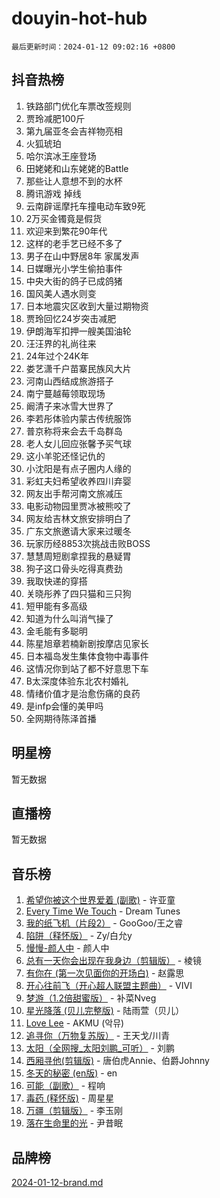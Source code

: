 # douyin-hot-hub

`最后更新时间：2024-01-12 09:02:16 +0800`

## 抖音热榜

1. 铁路部门优化车票改签规则
1. 贾玲减肥100斤
1. 第九届亚冬会吉祥物亮相
1. 火狐琥珀
1. 哈尔滨冰王座登场
1. 田姥姥和山东姥姥的Battle
1. 那些让人意想不到的水杯
1. 腾讯游戏 掉线
1. 云南辟谣摩托车撞电动车致9死
1. 2万买金镯竟是假货
1. 欢迎来到繁花90年代
1. 这样的老手艺已经不多了
1. 男子在山中野居8年 家属发声
1. 日媒曝光小学生偷拍事件
1. 中央大街的鸽子已成鸽猪
1. 国风美人遇水则变
1. 日本地震灾区收到大量过期物资
1. 贾玲回忆24岁突击减肥
1. 伊朗海军扣押一艘美国油轮
1. 汪汪界的礼尚往来
1. 24年过个24K年
1. 娄艺潇千户苗寨民族风大片
1. 河南山西结成旅游搭子
1. 南宁蔓越莓领取现场
1. 阚清子来冰雪大世界了
1. 李若彤体验内蒙古传统服饰
1. 普京称将来会去千岛群岛
1. 老人女儿回应张馨予买气球
1. 这小羊驼还怪记仇的
1. 小沈阳是有点子圈内人缘的
1. 彩虹夫妇希望收养四川弃婴
1. 网友出手帮河南文旅减压
1. 电影动物园里贾冰被熊咬了
1. 网友给吉林文旅安排明白了
1. 广东文旅邀请大家来过暖冬
1. 玩家历经8853次挑战击败BOSS
1. 慧慧周短剧拿捏我的悬疑胃
1. 狗子这口骨头吃得真费劲
1. 我取快递的穿搭
1. 关晓彤养了四只猫和三只狗
1. 短甲能有多高级
1. 知道为什么叫消气操了
1. 金毛能有多聪明
1. 陈星旭章若楠新剧按摩店见家长
1. 日本福岛发生集体食物中毒事件
1. 这情况你到站了都不好意思下车
1. B太深度体验东北农村婚礼
1. 情绪价值才是治愈伤痛的良药
1. 是infp会懂的美甲吗
1. 全网期待陈泽首播

## 明星榜

暂无数据

## 直播榜

暂无数据

## 音乐榜

1. [希望你被这个世界爱着 (副歌)](https://sf6-cdn-tos.douyinstatic.com/obj/tos-cn-ve-2774/oUHCmWQfZlE3QQBKBeD8rCFLpJzPgCpImhsxMt) - 许亚童
1. [Every Time We Touch](https://sf86-cdn-tos.douyinstatic.com/obj/tos-cn-ve-2774/ogN6lUKQeBBfEVhIOMikG1CcJjugxk1tztZyhP) - Dream Tunes
1. [我的纸飞机（片段2）](https://sf3-cdn-tos.douyinstatic.com/obj/tos-cn-ve-2774/oM2ZrKcg2CD5AeRB2gkeXOFB1IxAGJdZPazYHf) - GooGoo/王之睿
1. [陷阱（释怀版）](https://sf6-cdn-tos.douyinstatic.com/obj/tos-cn-ve-2774/oE8C21LeZrzKLDFfQYgMzx4GAIHageG5IzayY7) - Zy/白允y
1. [慢慢-颜人中](https://sf86-cdn-tos.douyinstatic.com/obj/tos-cn-ve-2774/ocjHNfBXdBxQNC8ZGAeoLMFTUgtBg8bkExunDC) - 颜人中
1. [总有一天你会出现在我身边（剪辑版）](https://sf86-cdn-tos.douyinstatic.com/obj/tos-cn-ve-2774/oMLsHwhWW7CYoAhoWB9EXUQIzNBsfAJxpAoxCU) - 棱镜
1. [有你在 (第一次见面你的开场白)](https://sf3-cdn-tos.douyinstatic.com/obj/tos-cn-ve-2774/oAthrQ3ClJBfI57uBoFEgNDYtNCZ0TSYQQfxQ0) - 赵露思
1. [开心往前飞（开心超人联盟主题曲）](https://sf86-cdn-tos.douyinstatic.com/obj/tos-cn-ve-2774/9d8fb7c82cf1421fb93a9fe925275e0a) - VIVI
1. [梦游（1.2倍甜蜜版）](https://sf3-cdn-tos.douyinstatic.com/obj/tos-cn-ve-2774/o4gyAUm8hwufoEABmwVIiQtHsFuGzAEEWtNMzo) - 补菜Nveg
1. [星光降落 (贝儿完整版)](https://sf6-cdn-tos.douyinstatic.com/obj/tos-cn-ve-2774/okwB9hAwyAtsFFkFBzAX1hOOfQuIoMNs0W2Mwr) - 陆雨萱（贝儿）
1. [Love Lee](https://sf86-cdn-tos.douyinstatic.com/obj/tos-cn-ve-2774/o05GbkJGbCBTdDnMtB0fwOYgkeZp23vrWQDQBS) - AKMU (악뮤)
1. [追寻你（万物复苏版）](https://sf86-cdn-tos.douyinstatic.com/obj/tos-cn-ve-2774/oYeAZJsbjIDit9APmBg8u6uDUQnHmoCf3gbo74) - 王天戈/川青
1. [太阳（全网搜_太阳刘鹏_可听）](https://sf3-cdn-tos.douyinstatic.com/obj/tos-cn-ve-2774/ogWbyIQnlBFImVbeDocRdCIYtBHlbJXgfZMvgz) - 刘鹏
1. [西厢寻他(剪辑版)](https://sf86-cdn-tos.douyinstatic.com/obj/tos-cn-ve-2774/oUsAVfAQKlRNxEv5qxvIB8o5qmIWUcXbzJKJhw) - 唐伯虎Annie、伯爵Johnny
1. [冬天的秘密 (en版)](https://sf3-cdn-tos.douyinstatic.com/obj/tos-cn-ve-2774/okIuMHDdzyf3FjGK4Lphe1vfHcQaPIHAg0Z4CR) - en
1. [可能（副歌）](https://sf86-cdn-tos.douyinstatic.com/obj/tos-cn-ve-2774/cde1731888894259b333569393c2fb51) - 程响
1. [毒药 (释怀版)](https://sf6-cdn-tos.douyinstatic.com/obj/tos-cn-ve-2774/oYILMEAzspdZBIzy4frJNB8ZHPHWAhiwowd4Ad) - 周星星
1. [万疆（剪辑版）](https://sf86-cdn-tos.douyinstatic.com/obj/tos-cn-ve-2774/ooG7oVgFlDTelKCjCsTTobQvbdtj1BBQXnfZd8) - 李玉刚
1. [落在生命里的光](https://sf6-cdn-tos.douyinstatic.com/obj/tos-cn-ve-2774/d9ffa8c090124ea58bb10df9b510c01d) - 尹昔眠

## 品牌榜

[2024-01-12-brand.md](2024-01-12-brand.md)
